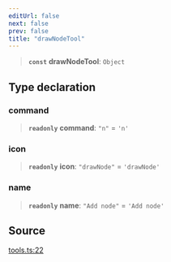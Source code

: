 ```yaml
---
editUrl: false
next: false
prev: false
title: "drawNodeTool"
---
```


> **`const`** **drawNodeTool**: `Object`

## Type declaration

### command

> **`readonly`** **command**: `"n"` = `'n'`

### icon

> **`readonly`** **icon**: `"drawNode"` = `'drawNode'`

### name

> **`readonly`** **name**: `"Add node"` = `'Add node'`

## Source

[tools.ts:22](https://github.com/nodenogg-in/alpha-p2p/blob/290bb7e02213a2b959571227ba7e64b04c8ddc90/packages/infinitykit/src/tools.ts#L22)
